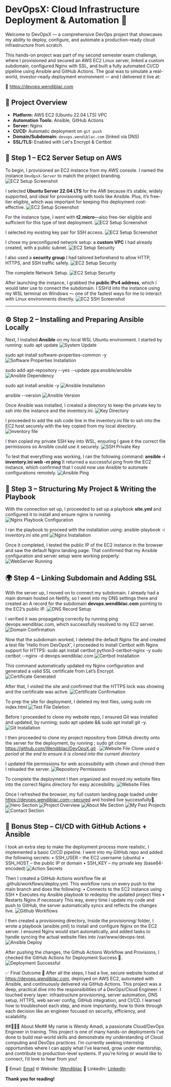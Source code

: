 # DevOpsX: Cloud Infrastructure Deployment & Automation 🚀

Welcome to DevOpsX — a comprehensive DevOps project that showcases my ability to deploy, configure, and automate a production-ready cloud infrastructure from scratch.

This hands-on project was part of my second semester exam challenge, where I provisioned and secured an AWS EC2 Linux server, linked a custom subdomain, configured Nginx with SSL, and built a fully automated CI/CD pipeline using Ansible and GitHub Actions.
The goal was to simulate a real-world, investor-ready deployment environment — and I delivered it live at:

🔗 https://devops.wendiblac.com

## 🔧 Project Overview

- **Platform:** AWS EC2 (Ubuntu 22.04 LTS) VPC
- **Automation Tools:** Ansible, GitHub Actions
- **Server:** Nginx
- **CI/CD:** Automatic deployment on `git push`
- **Domain/Subdomain:** `devops.wendiblac.com` (linked via DNS)
- **SSL/TLS:** Enabled with Let's Encrypt & Certbot


## 🚀 Step 1 – EC2 Server Setup on AWS

To begin, I provisioned an EC2 instance from my AWS console. I named the instance `DevOpsX-Server` to match the project branding.
![EC2 Setup Screenshot](./screenshots/ec2-name.png)

I selected **Ubuntu Server 22.04 LTS** for the AMI because it’s stable, widely supported, and ideal for provisioning with tools like Ansible. Plus, it’s free-tier eligible, which was important for keeping this deployment cost-effective.
![EC2 Setup Screenshot](./screenshots/ec2-ubuntu.png)

For the instance type, I went with **t2.micro**—also free-tier eligible and sufficient for this type of test deployment.
![EC2 Setup Screenshot](./screenshots/ec2-type.png)

I selected my existing key pair for SSH access.
![EC2 Setup Screenshot](./screenshots/ec2-key.png)

I chose my preconfigured network setup: a **custom VPC** I had already created, with a public subnet.
![EC2 Setup Security](./screenshots/vpc.png) 

I also used a **security group** I had tailored beforehand to allow HTTP, HTTPS, and SSH traffic safely.
![EC2 Setup Security](./screenshots/ec2-sg.png)

The complete Network Setup.
![EC2 Setup Security](./screenshots/ec2-network.png)

After launching the instance, I grabbed the **public IPv4 address**, which I would later use to connect the subdomain. 
I SSH’d into the instance using my WSL terminal on Windows — one of the fastest ways for me to interact with Linux environments directly.
![EC2 SSH Screenshot](./screenshots/ssh.png)

---

## ⚙️ Step 2 – Installing and Preparing Ansible Locally

Next, I installed **Ansible** on my local WSL Ubuntu environment. I started by running:
sudo apt update
![System Update](./screenshots/sys-update.png)

sudo apt install software-properties-common -y
![Software Properties Installation](./screenshots/software-install.png)

sudo add-apt-repository --yes --update ppa:ansible/ansible
![Ansible Dependency](./screenshots/ppa-ansible.png)

sudo apt install ansible -y
![Ansible Installation](./screenshots/ansible.png)

ansible --version
![Ansible Version](./screenshots/ansible-v.png)

Once Ansible was installed, I created a directory to keep the private key to ssh into the instance and the inventory.ini.
![Key Directory](./screenshots/key-dir.png)

I proceeded to add the ssh code line in the inventory.ini file to ssh into the EC2 host securely with the key copied from my local directory.
![Inventory file](./screenshots/inventory.png)

I then copied my private SSH key into WSL, ensuring I gave it the correct file permissions so Ansible could use it securely.
![SSH Private Key](./screenshots/key.png)

To test that everything was working, I ran the following command:
**ansible -i inventory.ini web -m ping**
It returned a successful ping from the EC2 instance, which confirmed that I could now use Ansible to automate configurations remotely.
![Ansible Ping](./screenshots/ansible-ping.png)

## 📁 Step 3 – Structuring My Project & Writing the Playbook

With the connection set up, I proceeded to set up a playbook **site.yml** and configured it to install and ensure nginx is running. 
![Nginx Playbook Configuration](./screenshots/playbook-nginx.png)

I ran the playbook to proceed with the installation using:
ansible-playbook -i inventory.ini site.yml
![Nginx Installation](./screenshots/nginx.png)

Once it completed, I tested the public IP of the EC2 instance in the browser and saw the default Nginx landing page. That confirmed that my Ansible configuration and server setup were working properly.
![WebServer Running](./screenshots/webserver.png)

## 🌍 Step 4 – Linking Subdomain and Adding SSL

With the server up, I moved on to connect my subdomain. I already had a main domain hosted on Netlify, so I went into my DNS settings there and created an A record for the subdomain **devops.wendiblac.com** pointing to the EC2’s public IP.
![DNS Record Setup](./screenshots/dns.png)

I verified it was propagating correctly by running ping devops.wendiblac.com, which successfully resolved to my EC2 server.
![Domain Confirmation](./screenshots/devops-ping.png)

Now that the subdomain worked, I deleted the default Nginx file and created a test file 'Hello from DevOpsX', I proceeded to install Certbot with Nginx support for HTTPS:
sudo apt install certbot python3-certbot-nginx -y
sudo certbot --nginx -d devops.wendiblac.com
![Certbot Installation](./screenshots/certbot-inst.png)

This command automatically updated my Nginx configuration and generated a valid SSL certificate from Let’s Encrypt. 
![Certificate Generated](./screenshots/cert.png)

After that, I visited the site and confirmed that the HTTPS lock was showing and the certificate was active.
![Certificate Confirmation](./screenshots/test-site.png)

To prep the site for deployment, I deleted my test files, using sudo rm index.html
![Test File Deletion](./screenshots/rm-testfile.png) 

Before I proceeded to clone my website repo, I ensured Git was installed and updated, by running; sudo apt update && sudo apt install git -y.
![Git Installation](./screenshots/git-inst.png) 

I then proceeded to clone my project repository from GitHub directly onto the server for the deployment, by running ; sudo git clone https://github.com/Wendiblac/DevOpsX.git .
![Website File Clone](./screenshots/repo.png)
_used a period at the end to ensure it is cloned into the current directory_

I updated file permissions for web accessibility with chown and chmod then I reloaded the server.
![Repository Permissions](./screenshots/repo-perm.png)

To complete the deployment I then organized and moved my website files into the correct Nginx directory for easy accesibility.
![Website Files](./screenshots/site-files.png)
 
Once I refreshed the browser, my full custom landing page loaded under https://devops.wendiblac.com—secured and hosted live successfully🚀.
![Hero Section](./screenshots/hero.png)
![Project Overview](./screenshots/overview.png)
![About Me Section](./screenshots/about.png)
![My Past Projects](./screenshots/projects.png)
![Contact Section](./screenshots/contact.png)


## 🔁 Bonus Step – CI/CD with GitHub Actions + Ansible
I took an extra step to make the deployment process more realistic, I implemented a basic CI/CD pipeline.
I went into my GitHub repo and added the following secrets:
•	SSH_USER – the EC2 username (ubuntu)
•	SSH_HOST – the public IP or domain
•	SSH_KEY – my private key (base64-encoded)
![Action Secrets](./screenshots/secrets.png)

Then I created a GitHub Actions workflow file at .github/workflows/deploy.yml. This workflow runs on every push to the main branch and does the following:
•	Connects to the EC2 instance using SSH
•	Executes my Ansible playbook to redeploy the updated project files
•	Restarts Nginx if necessary
This way, every time I update my code and push to GitHub, the server automatically syncs and reflects the changes live.
![Github Workflows](./screenshots/deploy-yml.png)


I then created a provisioning directory, Inside the provisioning/ folder, I wrote a playbook (ansible.yml) to install and configure Nginx on the EC2 server. I ensured Nginx would start automatically, and added tasks to handle syncing the actual website files into /var/www/devops-test.
![Ansible Deploy](./screenshots/ansible-yml.png)

After pushing the changes, the Github Actions Workflow and Provisions, I checked the GitHub Actions for Deployment Success 🚀.
![Deployment Successful](./screenshots/deployed.png)


✅ Final Outcome 🍾
After all the steps, I had a live, secure website hosted at https://devops.wendiblac.com, deployed on AWS EC2, automated with Ansible, and continuously delivered via GitHub Actions.
This project was a deep, practical dive into the responsibilities of a DevOps/Cloud Engineer. I touched every layer: infrastructure provisioning, server automation, DNS setup, HTTPS, web server config, GitHub integration, and CI/CD.
I learned how to troubleshoot each step, and more importantly, how to think through each decision like an engineer focused on security, efficiency, and scalability.


##🙋🏽‍♀️ About Me##
My name is Wendy Amadi, a passionate Cloud/DevOps Engineer in training. This project is one of many hands-on deployments I’ve done to build real-world skills and demonstrate my understanding of Cloud computing and DevOps practices.
I’m currently seeking internship opportunities where I can apply what I’ve learned, grow under mentorship, and contribute to production-level systems.
If you’re hiring or would like to connect, I’d love to hear from you!

📧 Email: [Email](info@wendiblac.com)
🌐 Website: [Wendiblac](https://www.wendiblac.com)
🔗 LinkedIn: [LinkedIn](https://www.linkedin.com/in/wendiblac)

**Thank you for reading!**
